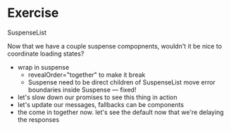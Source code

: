 # Exercise

SuspenseList

Now that we have a couple suspense compopnents, wouldn't it be nice to coordinate loading states?

- wrap in suspense
  - revealOrder="together" to make it break
  - Suspense need to be direct children of SuspenseList move error boundaries inside Suspense — fixed!
- let's slow down our promises to see this thing in action
- let's update our messages, fallbacks can be components
- the come in together now. let's see the default now that we're delaying the responses
